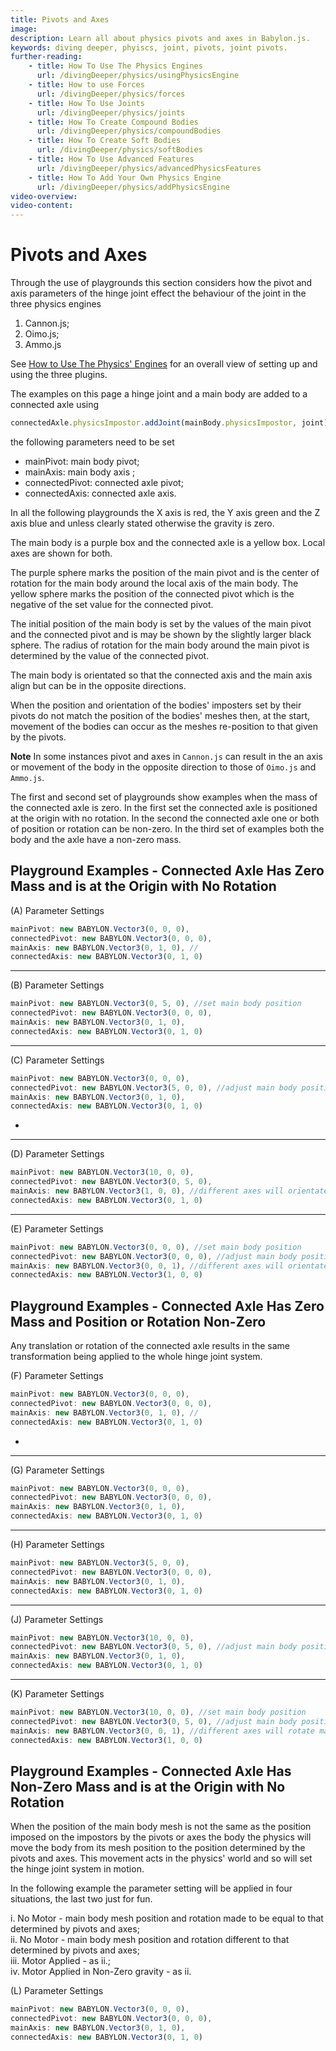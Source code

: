 ```yaml
---
title: Pivots and Axes
image: 
description: Learn all about physics pivots and axes in Babylon.js.
keywords: diving deeper, phyiscs, joint, pivots, joint pivots.
further-reading:
    - title: How To Use The Physics Engines
      url: /divingDeeper/physics/usingPhysicsEngine
    - title: How to use Forces
      url: /divingDeeper/physics/forces
    - title: How To Use Joints
      url: /divingDeeper/physics/joints
    - title: How To Create Compound Bodies
      url: /divingDeeper/physics/compoundBodies
    - title: How To Create Soft Bodies
      url: /divingDeeper/physics/softBodies
    - title: How To Use Advanced Features
      url: /divingDeeper/physics/advancedPhysicsFeatures
    - title: How To Add Your Own Physics Engine
      url: /divingDeeper/physics/addPhysicsEngine
video-overview:
video-content:
---
```


# Pivots and Axes

Through the use of playgrounds this section considers how the pivot and axis parameters of the hinge joint effect the behaviour of the joint in the three physics engines 

1. Cannon.js;
2. Oimo.js;
3. Ammo.js

See [How to Use The Physics' Engines](/divingDeeper/physics/usingPhysicsEngine) for an overall view of setting up and using the three plugins.

The examples on this page a hinge joint and a main body are added to a connected axle using

```javascript
connectedAxle.physicsImpostor.addJoint(mainBody.physicsImpostor, joint);
```
the following parameters need to be set

* mainPivot: main body pivot;
* mainAxis: main body axis ;
* connectedPivot: connected axle pivot;
* connectedAxis: connected axle axis.

In all the following playgrounds the X axis is red, the Y axis green and the Z axis blue and unless clearly stated otherwise the gravity is zero. 

The main body is a purple box and the connected axle is a yellow box. Local axes are shown for both.

The purple sphere marks the position of the main pivot and is the center of rotation for the main body around the local axis of the main body. The yellow sphere marks the position of the connected pivot which is the negative of the set value for the connected pivot. 

The initial position of the main body is set by the values of the main pivot and the connected pivot and is may be shown by the slightly larger black sphere. The radius of rotation for the main body around the main pivot is determined by the value of the connected pivot.

The main body is orientated so that the connected axis and the main axis align but can be in the opposite directions.

When the position and orientation of the bodies' imposters set by their pivots do not match the position of the bodies' meshes then, at the start, movement of the bodies can occur as the meshes re-position to that given by the pivots. 

**Note** In some instances pivot and axes in `Cannon.js` can result in the an axis or movement of the body in the opposite direction to those of `Oimo.js` and `Ammo.js`.

The first and second set of playgrounds show examples when the mass of the connected axle is zero. In the first set the connected axle is positioned at the origin with no rotation. In the second the connected axle one or both of position or rotation can be non-zero. In the third set of examples both the body and the axle have a non-zero mass.

## Playground Examples  - Connected Axle Has Zero Mass and is at the Origin with No Rotation

(A) Parameter Settings
```javascript
mainPivot: new BABYLON.Vector3(0, 0, 0),  
connectedPivot: new BABYLON.Vector3(0, 0, 0), 
mainAxis: new BABYLON.Vector3(0, 1, 0), //
connectedAxis: new BABYLON.Vector3(0, 1, 0)
```

<Playground id="#8RQJ1R#2" title="Pivots and Axes (A Parameters)" description="Simple example of pivots and axes with A parameters." image=""/>

----

(B) Parameter Settings
```javascript
mainPivot: new BABYLON.Vector3(0, 5, 0), //set main body position
connectedPivot: new BABYLON.Vector3(0, 0, 0),
mainAxis: new BABYLON.Vector3(0, 1, 0),
connectedAxis: new BABYLON.Vector3(0, 1, 0)
```
<Playground id="#8RQJ1R#3" title="Pivots and Axes (B Parameters)" description="Simple example of pivots and axes with B parameters." image=""/>

----

(C) Parameter Settings
```javascript
mainPivot: new BABYLON.Vector3(0, 0, 0),
connectedPivot: new BABYLON.Vector3(5, 0, 0), //adjust main body position and radius of rotation
mainAxis: new BABYLON.Vector3(0, 1, 0),
connectedAxis: new BABYLON.Vector3(0, 1, 0)
```

* <Playground id="#8RQJ1R#4" title="Pivots and Axes (C Parameters)" description="Simple example of pivots and axes with C parameters." image=""/>

----

(D) Parameter Settings
```javascript
mainPivot: new BABYLON.Vector3(10, 0, 0),
connectedPivot: new BABYLON.Vector3(0, 5, 0),
mainAxis: new BABYLON.Vector3(1, 0, 0), //different axes will orientate main body to align axes.
connectedAxis: new BABYLON.Vector3(0, 1, 0)
```
<Playground id="#8RQJ1R#5" title="Pivots and Axes (D Parameters)" description="Simple example of pivots and axes with D parameters." image=""/>

----

(E) Parameter Settings
```javascript
mainPivot: new BABYLON.Vector3(0, 0, 0), //set main body position
connectedPivot: new BABYLON.Vector3(0, 0, 0), //adjust main body position and radius of rotation
mainAxis: new BABYLON.Vector3(0, 0, 1), //different axes will orientate main body to align axes.
connectedAxis: new BABYLON.Vector3(1, 0, 0)
```
<Playground id="#8RQJ1R#6" title="Pivots and Axes (E Parameters)" description="Simple example of pivots and axes with E parameters." image=""/>

## Playground Examples  - Connected Axle Has Zero Mass and Position or Rotation Non-Zero

Any translation or rotation of the connected axle results in the same transformation being applied to the whole hinge joint system.

(F) Parameter Settings
```javascript
mainPivot: new BABYLON.Vector3(0, 0, 0),  
connectedPivot: new BABYLON.Vector3(0, 0, 0), 
mainAxis: new BABYLON.Vector3(0, 1, 0), //
connectedAxis: new BABYLON.Vector3(0, 1, 0)
```

* <Playground id="#8RQJ1R#7" title="Pivots and Axes (F Parameters)" description="Simple example of pivots and axes with F parameters." image=""/>

----

(G) Parameter Settings
```javascript
mainPivot: new BABYLON.Vector3(0, 0, 0),
connectedPivot: new BABYLON.Vector3(0, 0, 0),
mainAxis: new BABYLON.Vector3(0, 1, 0),
connectedAxis: new BABYLON.Vector3(0, 1, 0)
```
<Playground id="#8RQJ1R#8" title="Pivots and Axes (G Parameters)" description="Simple example of pivots and axes with G parameters." image=""/>

----

(H) Parameter Settings
```javascript
mainPivot: new BABYLON.Vector3(5, 0, 0),
connectedPivot: new BABYLON.Vector3(0, 0, 0), 
mainAxis: new BABYLON.Vector3(0, 1, 0),
connectedAxis: new BABYLON.Vector3(0, 1, 0)
``` 
<Playground id="#8RQJ1R#9" title="Pivots and Axes (H Parameters)" description="Simple example of pivots and axes with H parameters." image=""/>

----

(J) Parameter Settings
```javascript
mainPivot: new BABYLON.Vector3(10, 0, 0),
connectedPivot: new BABYLON.Vector3(0, 5, 0), //adjust main body position and radius of rotation
mainAxis: new BABYLON.Vector3(0, 1, 0), 
connectedAxis: new BABYLON.Vector3(0, 1, 0)
```
<Playground id="#8RQJ1R#10" title="Pivots and Axes (J Parameters)" description="Simple example of pivots and axes with J parameters." image=""/>

----

(K) Parameter Settings
```javascript
mainPivot: new BABYLON.Vector3(10, 0, 0), //set main body position
connectedPivot: new BABYLON.Vector3(0, 5, 0), //adjust main body position and radius of rotation
mainAxis: new BABYLON.Vector3(0, 0, 1), //different axes will rotate main body so stated axes align.
connectedAxis: new BABYLON.Vector3(1, 0, 0)
```
<Playground id="#8RQJ1R#11" title="Pivots and Axes (K Parameters)" description="Simple example of pivots and axes with K parameters." image=""/>

## Playground Examples  - Connected Axle Has Non-Zero Mass and is at the Origin with No Rotation

When the position of the main body mesh is not the same as the position imposed on the impostors by the pivots or axes the body the physics will move the body from its mesh position to the position determined by the pivots and axes. This movement acts in the physics' world and so will set the hinge joint system in motion. 

In the following example the parameter setting will be applied in four situations, the last two just for fun.

  i. No Motor - main body mesh position and rotation made to be equal to that determined by pivots and axes;  
 ii. No Motor - main body mesh position and rotation different to that determined by pivots and axes;  
iii. Motor Applied - as ii.;  
 iv. Motor Applied in Non-Zero gravity - as ii.

(L) Parameter Settings
```javascript
mainPivot: new BABYLON.Vector3(0, 0, 0),  
connectedPivot: new BABYLON.Vector3(0, 0, 0), 
mainAxis: new BABYLON.Vector3(0, 1, 0),
connectedAxis: new BABYLON.Vector3(0, 1, 0)
```

<Playground id="#8RQJ1R#13" title="Pivots and Axes (L(i) Parameters)" description="Simple example of pivots and axes with L(i) parameters." image=""/>
<Playground id="#8RQJ1R#14" title="Pivots and Axes (L(ii) Parameters)" description="Simple example of pivots and axes with L(ii) parameters." image=""/>
<Playground id="#8RQJ1R#15" title="Pivots and Axes (L(iii) Parameters)" description="Simple example of pivots and axes with L(iii) parameters." image=""/>
<Playground id="#8RQJ1R#16" title="Pivots and Axes (L(iv) Parameters)" description="Simple example of pivots and axes with L(iv) parameters." image=""/>